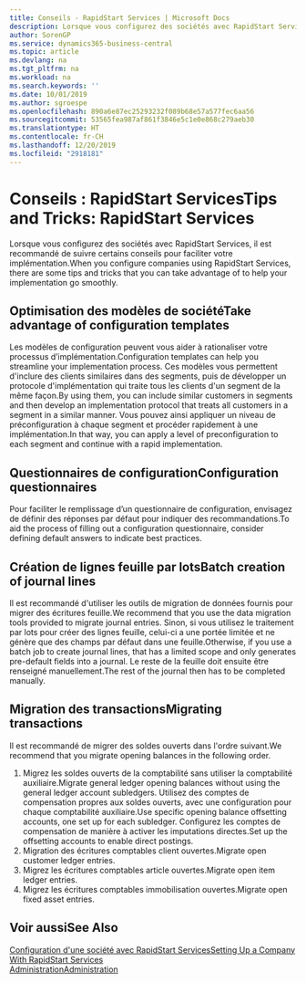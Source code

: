 ```yaml
---
title: Conseils - RapidStart Services | Microsoft Docs
description: Lorsque vous configurez des sociétés avec RapidStart Services, il est recommandé de suivre certains conseils pour faciliter votre implémentation.
author: SorenGP
ms.service: dynamics365-business-central
ms.topic: article
ms.devlang: na
ms.tgt_pltfrm: na
ms.workload: na
ms.search.keywords: ''
ms.date: 10/01/2019
ms.author: sgroespe
ms.openlocfilehash: 890a6e87ec25293232f089b68e57a577fec6aa56
ms.sourcegitcommit: 53565fea987af861f3846e5c1e0e868c279aeb30
ms.translationtype: HT
ms.contentlocale: fr-CH
ms.lasthandoff: 12/20/2019
ms.locfileid: "2918181"
---
```

# <a name="tips-and-tricks-rapidstart-services"></a><span data-ttu-id="ce22f-103">Conseils : RapidStart Services</span><span class="sxs-lookup"><span data-stu-id="ce22f-103">Tips and Tricks: RapidStart Services</span></span>
<span data-ttu-id="ce22f-104">Lorsque vous configurez des sociétés avec RapidStart Services, il est recommandé de suivre certains conseils pour faciliter votre implémentation.</span><span class="sxs-lookup"><span data-stu-id="ce22f-104">When you configure companies using RapidStart Services, there are some tips and tricks that you can take advantage of to help your implementation go smoothly.</span></span>  

## <a name="take-advantage-of-configuration-templates"></a><span data-ttu-id="ce22f-105">Optimisation des modèles de société</span><span class="sxs-lookup"><span data-stu-id="ce22f-105">Take advantage of configuration templates</span></span>  
<span data-ttu-id="ce22f-106">Les modèles de configuration peuvent vous aider à rationaliser votre processus d’implémentation.</span><span class="sxs-lookup"><span data-stu-id="ce22f-106">Configuration templates can help you streamline your implementation process.</span></span> <span data-ttu-id="ce22f-107">Ces modèles vous permettent d'inclure des clients similaires dans des segments, puis de développer un protocole d'implémentation qui traite tous les clients d'un segment de la même façon.</span><span class="sxs-lookup"><span data-stu-id="ce22f-107">By using them, you can include similar customers in segments and then develop an implementation protocol that treats all customers in a segment in a similar manner.</span></span> <span data-ttu-id="ce22f-108">Vous pouvez ainsi appliquer un niveau de préconfiguration à chaque segment et procéder rapidement à une implémentation.</span><span class="sxs-lookup"><span data-stu-id="ce22f-108">In that way, you can apply a level of preconfiguration to each segment and continue with a rapid implementation.</span></span>  

## <a name="configuration-questionnaires"></a><span data-ttu-id="ce22f-109">Questionnaires de configuration</span><span class="sxs-lookup"><span data-stu-id="ce22f-109">Configuration questionnaires</span></span>  
<span data-ttu-id="ce22f-110">Pour faciliter le remplissage d’un questionnaire de configuration, envisagez de définir des réponses par défaut pour indiquer des recommandations.</span><span class="sxs-lookup"><span data-stu-id="ce22f-110">To aid the process of filling out a configuration questionnaire, consider defining default answers to indicate best practices.</span></span>  

## <a name="batch-creation-of-journal-lines"></a><span data-ttu-id="ce22f-111">Création de lignes feuille par lots</span><span class="sxs-lookup"><span data-stu-id="ce22f-111">Batch creation of journal lines</span></span>  
<span data-ttu-id="ce22f-112">Il est recommandé d'utiliser les outils de migration de données fournis pour migrer des écritures feuille.</span><span class="sxs-lookup"><span data-stu-id="ce22f-112">We recommend that you use the data migration tools provided to migrate journal entries.</span></span> <span data-ttu-id="ce22f-113">Sinon, si vous utilisez le traitement par lots pour créer des lignes feuille, celui-ci a une portée limitée et ne génère que des champs par défaut dans une feuille.</span><span class="sxs-lookup"><span data-stu-id="ce22f-113">Otherwise, if you use a batch job to create journal lines, that has a limited scope and only generates pre-default fields into a journal.</span></span> <span data-ttu-id="ce22f-114">Le reste de la feuille doit ensuite être renseigné manuellement.</span><span class="sxs-lookup"><span data-stu-id="ce22f-114">The rest of the journal then has to be completed manually.</span></span>  

## <a name="migrating-transactions"></a><span data-ttu-id="ce22f-115">Migration des transactions</span><span class="sxs-lookup"><span data-stu-id="ce22f-115">Migrating transactions</span></span>  
<span data-ttu-id="ce22f-116">Il est recommandé de migrer des soldes ouverts dans l'ordre suivant.</span><span class="sxs-lookup"><span data-stu-id="ce22f-116">We recommend that you migrate opening balances in the following order.</span></span> <!--Be aware that you cannot insert ledger entries directly. Instead you must use journals to post the journal lines--> 

1.  <span data-ttu-id="ce22f-117">Migrez les soldes ouverts de la comptabilité sans utiliser la comptabilité auxiliaire.</span><span class="sxs-lookup"><span data-stu-id="ce22f-117">Migrate general ledger opening balances without using the general ledger account subledgers.</span></span> <span data-ttu-id="ce22f-118">Utilisez des comptes de compensation propres aux soldes ouverts, avec une configuration pour chaque comptabilité auxiliaire.</span><span class="sxs-lookup"><span data-stu-id="ce22f-118">Use specific opening balance offsetting accounts, one set up for each subledger.</span></span> <span data-ttu-id="ce22f-119">Configurez les comptes de compensation de manière à activer les imputations directes.</span><span class="sxs-lookup"><span data-stu-id="ce22f-119">Set up the offsetting accounts to enable direct postings.</span></span>  
2.  <span data-ttu-id="ce22f-120">Migration des écritures comptables client ouvertes.</span><span class="sxs-lookup"><span data-stu-id="ce22f-120">Migrate open customer ledger entries.</span></span>  <!--work on these-->
3.  <span data-ttu-id="ce22f-121">Migrez les écritures comptables article ouvertes.</span><span class="sxs-lookup"><span data-stu-id="ce22f-121">Migrate open item ledger entries.</span></span>  
4.  <span data-ttu-id="ce22f-122">Migrez les écritures comptables immobilisation ouvertes.</span><span class="sxs-lookup"><span data-stu-id="ce22f-122">Migrate open fixed asset entries.</span></span>  

## <a name="see-also"></a><span data-ttu-id="ce22f-123">Voir aussi</span><span class="sxs-lookup"><span data-stu-id="ce22f-123">See Also</span></span>  
[<span data-ttu-id="ce22f-124">Configuration d'une société avec RapidStart Services</span><span class="sxs-lookup"><span data-stu-id="ce22f-124">Setting Up a Company With RapidStart Services</span></span>](admin-set-up-a-company-with-rapidstart.md)  
[<span data-ttu-id="ce22f-125">Administration</span><span class="sxs-lookup"><span data-stu-id="ce22f-125">Administration</span></span>](admin-setup-and-administration.md)
